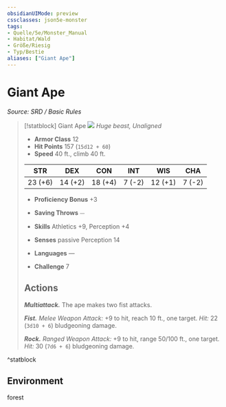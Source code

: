 ```yaml
---
obsidianUIMode: preview
cssclasses: json5e-monster
tags:
- Quelle/5e/Monster_Manual
- Habitat/Wald
- Größe/Riesig
- Typ/Bestie
aliases: ["Giant Ape"]
---
```

# Giant Ape
*Source: SRD / Basic Rules*  

> [!statblock] Giant Ape
> ![](compendium/bestiary/beast/token/giant-ape.png#token)
> *Huge beast, Unaligned*
> 
> - **Armor Class** 12 
> - **Hit Points** 157 (`15d12 + 60`)
> - **Speed** 40 ft., climb 40 ft.
> 
> |STR|DEX|CON|INT|WIS|CHA|
> |:---:|:---:|:---:|:---:|:---:|:---:|
> |23 (+6)|14 (+2)|18 (+4)| 7 (-2)|12 (+1)| 7 (-2)|
> 
> - **Proficiency Bonus** +3
> - **Saving Throws** ⏤
> - **Skills** Athletics +9, Perception +4
> - **Senses** passive Perception 14
> 
> - **Languages** —
> - **Challenge** 7
> 
> ## Actions
> 
> ***Multiattack.*** The ape makes two fist attacks.
> 
> ***Fist.*** *Melee Weapon Attack:* +9 to hit, reach 10 ft., one target. *Hit:* 22 (`3d10 + 6`) bludgeoning damage.
> 
> ***Rock.*** *Ranged Weapon Attack:* +9 to hit, range 50/100 ft., one target. *Hit:* 30 (`7d6 + 6`) bludgeoning damage.
^statblock

## Environment

forest